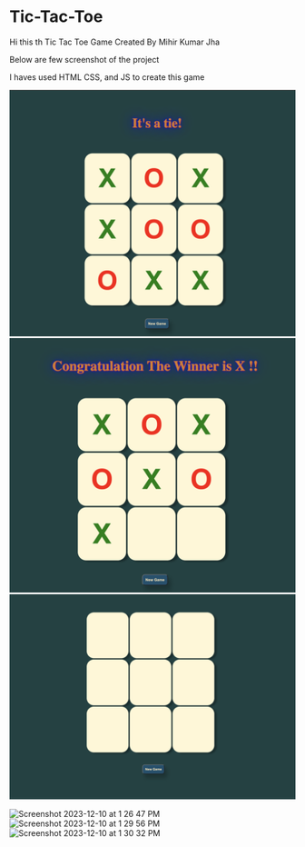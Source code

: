 # Tic-Tac-Toe

Hi this th Tic Tac Toe Game Created By Mihir Kumar Jha

Below are few screenshot of the project


I haves used HTML CSS, and JS to create this game

![Alt text](<Screenshot/Screenshot 2023-12-10 at 1.29.56 PM.png>)
![Alt text](<Screenshot/Screenshot 2023-12-10 at 1.30.32 PM.png>)
![Alt text](<Screenshot/Screenshot 2023-12-10 at 1.26.47 PM.png>)

<img width="1184" alt="Screenshot 2023-12-10 at 1 26 47 PM" src="https://github.com/mihir2921/Tic_Tac_Toe./assets/23260134/579e225d-8cdd-4cc1-9176-0177d99ae4ec">
<img width="1091" alt="Screenshot 2023-12-10 at 1 29 56 PM" src="https://github.com/mihir2921/Tic_Tac_Toe./assets/23260134/e012e400-f4b9-426a-938a-ff4e09eb5c0d">
<img width="1024" alt="Screenshot 2023-12-10 at 1 30 32 PM" src="https://github.com/mihir2921/Tic_Tac_Toe./assets/23260134/9f76308d-f6dc-4763-9ab7-76283cd451aa">

